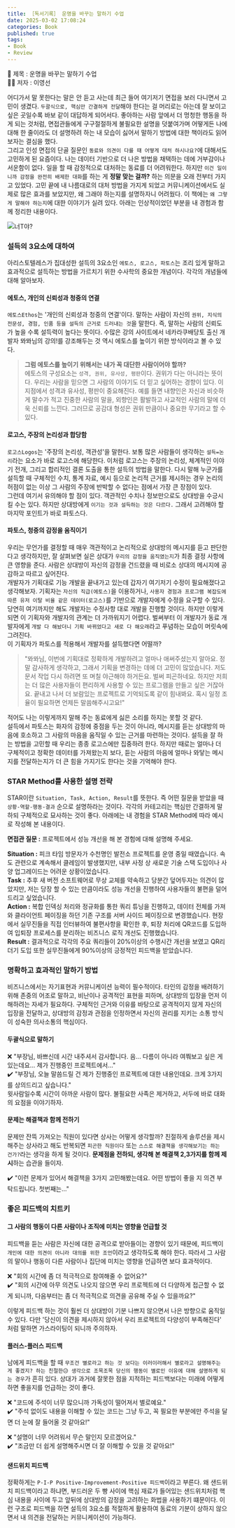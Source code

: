 ```yaml
---
title: ［독서기록］ 운명을 바꾸는 말하기 수업              
date: 2025-03-02 17:08:24
categories: Book          
published: true 
tags:
- Book 
- Review          
---  
```


📖 제목 : 운명을 바꾸는 말하기 수업  
🙋‍♂️ 저자 : 이영선 

어디가서 말 못한다는 말은 안 듣고 사는데 최근 들어 여기저기 면접을 보러 다니면서 고민이 생겼다. `두괄식으로, 핵심만 간결하게 전달`해야 한다는 걸 머리로는 아는데 잘 보이고 싶은 곳일수록 바보 같이 대답하게 되어서다. 좋아하는 사람 앞에서 더 멍청한 행동을 하게 되는 것처럼, 면접관들에게 구구절절하게 불필요한 설명을 덧붙여가며 어떻게든 나에 대해 한 줄이라도 더 설명하려 하는 내 모습이 싫어서 말하기 방법에 대한 책이라도 읽어보자는 결심을 했다.  
그리고 인성 면접의 단골 질문인 `동료와 의견이 다를 때 어떻게 대처 하시나요?`에 대해서도 고민하게 된 요즘이다. 나는 데이터 기반으로 더 나은 방법을 채택하는 데에 거부감이나 서운함이 없다. 일을 할 때 감정적으로 대처하는 동료를 더 어려워한다. 하지만 `이건 일이니까 감정을 완전히 배제한 대화`를 하는 게 **정말 맞는 걸까?** 하는 의문을 오래 전부터 가지고 있었다. 고민 끝에 내 나름대로의 대처 방법을 가지게 되었고 커뮤니케이션에서도 실제로 많은 효과를 보았지만, 왜 그래야 하는지를 설명하자니 어려웠다. 이 책에는 `왜 그렇게 말해야 하는지`에 대한 이야기가 실려 있다. 아래는 인상적이었던 부분을 내 경험과 함께 정리한 내용이다. 

![너T야?](https://i.imgur.com/PNOqKEW.jpeg) 

### 설득의 3요소에 대하여  
아리스토텔레스가 집대성한 설득의 3요소인 `에토스, 로고스, 파토스`는 조리 있게 말하고 효과적으로 설득하는 방법을 가르치기 위한 수사학의 중요한 개념이다. 각각의 개념들에 대해 알아보자. 

#### 에토스, 개인의 신뢰성과 청중의 연결  
`에토스Ethos`는 '개인의 신뢰성과 청중의 연결'이다. 말하는 사람이 자신의 `권위, 지식의 전문성, 경험, 인품 등을 설득의 근거로 드러내는 것`을 말한다. 즉, 말하는 사람의 신뢰도가 높을 수록 설득력이 높다는 뜻이다. 수많은 강의 사이트에서 네카라쿠배당토 출신 개발자 뫄뫄님의 강의!를 강조해두는 것 역시 에토스를 높이기 위한 방식이라고 볼 수 있다.  

> **그럼 에토스를 높이기 위해서는 내가 꼭 대단한 사람이어야 할까?**  
> 에토스의 구성요소는 `성격, 권위, 유사성, 평판`이다. 권위가 다는 아니라는 뜻이다. 우리는 사람을 믿으면 그 사람의 이야기도 더 믿고 싶어하는 경향이 있다. 이 지점에서 성격과 유사성, 평판이 중요해진다. 예를 들면 내향인은 자신과 비슷하게 말수가 적고 진중한 사람의 말을, 외향인은 활발하고 사교적인 사람의 말에 더욱 신뢰를 느낀다. 그러므로 공감대 형성은 권위 만큼이나 중요한 무기라고 할 수 있다.  

#### 로고스, 주장의 논리성과 합당함  
`로고스Logos`는 '주장의 논리성, 객관성'을 말한다. 보통 많은 사람들이 생각하는 `설득=논리`라는 요소가 바로 로고스에 해당한다. 이처럼 로고스는 주장의 논리성, 체계적인 이야기 전개, 그리고 합리적인 결론 도출을 통한 설득의 방법을 말한다. 다시 말해 누군가를 설득할 때 구체적인 수치, 통계 자료, 예시 등으로 논리적 근거를 제시하는 경우 논리의 허점이 없는 이상 그 사람의 주장에 반박할 수 없다는 점에서 가장 큰 장점이 있다.  
그런데 여기서 유의해야 할 점이 있다. 객관적인 수치나 정보만으로도 상대방을 수긍시킬 수는 있다. 하지만 상대방에게 `이기는 것과 설득하는 것은 다르다.` 그래서 고려해야 할 마지막 포인트가 바로 파토스다. 

#### 파토스, 청중의 감정을 움직이기  
우리는 무언가를 결정할 때 매우 객관적이고 논리적으로 상대방의 메시지를 듣고 판단한다고 생각하지만, 잘 살펴보면 실은 상대가 `우리의 감정을 움직였는지`가 최종 결정 사항에 큰 영향을 준다. 사람은 상대방이 자신의 감정을 건드렸을 때 비로소 상대의 메시지에 공감하고 따르고 싶어진다.  
개발자가 기획대로 기능 개발을 끝내가고 있는데 갑자기 여기저기 수정이 필요해졌다고 생각해보자. 기획자는 `자신의 직급(에토스)`을 이용하거나, `사용자 경험과 프로그램 복잡도에 따른 유저 이탈 비율 같은 데이터(로고스)`를 기반으로 개발자에게 수정을 요구할 수 있다. 당연히 여기까지만 해도 개발자는 수정사항 대로 개발을 진행할 것이다. 하지만 이렇게 되면 이 기획자와 개발자의 관계는 더 가까워지기 어렵다. 벌써부터 이 개발자가 동료 개발자에게 `개발 다 해놨더니 기획 바뀌었다고 새로 다 해오래`라고 푸념하는 모습이 머릿속에 그려진다.  
이 기획자가 파토스를 적용해서 개발자를 설득했다면 어떨까?  
> "뫄뫄님, 이번에 기획대로 정확하게 개발하려고 얼마나 애써주셨는지 알아요. 정말 감사하게 생각하고, 그래서 기획을 변경하는 데에 더 고민이 많았습니다. 저도 문서 작업 다시 하려면 또 며칠 야근해야 하거든요. 벌써 피곤하네요. 하지만 저희는 더 많은 사용자들이 편리하게 사용할 수 있는 프로그램을 만들고 싶은 거잖아요. 끝내고 나서 더 보람있는 프로젝트로 기억되도록 같이 힘내봐요. 혹시 일정 조율이 필요하면 언제든 말씀해주시고요!"  

적어도 나는 이렇게까지 말해 주는 동료에게 싫은 소리를 하지는 못할 것 같다.  
설득에서 파토스는 화자의 감정에 중점을 두는 것이 아니라, 메시지를 듣는 상대방의 마음에 호소하고 그 사람의 마음을 움직일 수 있는 근거를 마련하는 것이다. 설득을 잘 하는 방법을 고민할 때 우리는 종종 로고스에만 집중하려 한다. 하지만 때로는 얼마나 더 구체적이고 정확한 데이터를 가져왔는지 보다, 듣는 사람의 마음에 얼마나 와닿는 메시지를 전달하는지가 더 큰 힘을 가지기도 한다는 것을 기억해야 한다.  


### STAR Method를 사용한 설명 전략  
STAR이란 `Situation, Task, Action, Result`를 뜻한다. 즉 어떤 질문을 받았을 때 `상황-역할-행동-결과` 순으로 설명하라는 것이다. 각각의 카테고리는 핵심만 간결하게 말하되 구체적으로 묘사하는 것이 좋다. 아래에는 내 경험을 STAR Method에 따라 예시로 작성해 본 내용이다.  

**면접관 질문 :** 프로젝트에서 성능 개선을 해 본 경험에 대해 설명해 주세요. 

**Situation :** 피크 타임 방문자가 수천명인 발전소 프로젝트를 운영 중일 때였습니다. 속도 관련으로 계속해서 클레임이 발생했지만, 내부 사정 상 새로운 기술 스택 도입이나 사양 업그레이드는 어려운 상황이었습니다.  
**Task :** 추후 새 버전 소프트웨어로 무상 교체를 약속하고 당분간 덮어두자는 의견이 많았지만, 저는 당장 할 수 있는 만큼이라도 성능 개선을 진행하여 사용자들의 불편을 덜어드리고 싶었습니다.  
**Action :** 복합 인덱싱 처리와 정규화를 통한 쿼리 튜닝을 진행하고, 데이터 전체를 가져와 클라이언트 페이징을 하던 기존 구조를 서버 사이드 페이징으로 변경했습니다. 현장에서 실무진들을 직접 인터뷰하여 불편사항을 확인한 후, 퇴장 처리에 QR코드를 도입하여 입퇴장 프로세스를 분리하는 비즈니스 로직 개선도 진행했습니다.   
**Result :** 결과적으로 각각의 주요 쿼리들이 20%이상의 수행시간 개선을 보였고 QR리더기 도입 또한 실무진들에게 90%이상의 긍정적인 피드백을 받았습니다.  

### 명확하고 효과적인 말하기 방법  
비즈니스에서는 자기표현과 커뮤니케이션 능력이 필수적이다. 타인의 감정을 배려하기 위해 존중의 어조로 말하고, 비난이나 공격적인 표현을 피하며, 상대방의 입장을 먼저 이해하려는 자세가 필요하다. 구체적인 근거와 이유를 바탕으로 공격적이지 않게 자신의 입장을 전달하고, 상대방의 감정과 관점을 인정하면서 자신의 권리를 지키는 소통 방식이 성숙한 의사소통의 핵심이다. 

#### 두괄식으로 말하기  
❌ "부장님, 바쁘신데 시간 내주셔서 감사합니다. 음... 다름이 아니라 여쭤보고 싶은 게 있는데요... 제가 진행중인 프로젝트에서..."  
✔️ "부장님, 오늘 말씀드릴 건 제가 진행중인 프로젝트에 대한 내용인데요. 크게 3가지를 상의드리고 싶습니다."  
윗사람일수록 시간이 아까운 사람이 많다. 불필요한 사족은 제거하고, 서두에 바로 대화의 요점을 이야기하자.  

#### 문제는 해결책과 함께 전하기  
문제만 잔뜩 가져오는 직원이 있다면 상사는 어떻게 생각할까? 친절하게 솔루션을 제시해주는 상사라고 해도 반복되면 `피곤한 직원이다` 또는 `스스로 해결책을 생각해보기는 하는 건가?`라는 생각을 하게 될 것이다. **문제점을 전하되, 생각해 본 해결책 2,3가지를 함께 제시**하는 습관을 들이자.  

✔️ "이런 문제가 있어서 해결책을 3가지 고민해봤는데요. 어떤 방법이 좋을 지 의견 부탁드립니다. 첫번째는..."  


### 좋은 피드백의 치트키  

#### 그 사람의 행동이 다른 사람이나 조직에 미치는 영향을 언급할 것  
피드백을 듣는 사람은 자신에 대한 공격으로 받아들이는 경향이 있기 때문에, 피드백이 `개인에 대한 의견이 아니라 대의를 위한 조언`이라고 생각하도록 해야 한다. 따라서 그 사람의 말이나 행동이 다른 사람이나 집단에 미치는 영향을 언급하면 보다 효과적이다. 

❌ "회의 시간에 좀 더 적극적으로 참여해줄 수 없어요?"  
✔️ "회의 시간에 아무 의견도 나오지 않으면 우리 프로젝트에 더 다양하게 접근할 수 없게 되니까, 다음부터는 좀 더 적극적으로 의견을 공유해 주실 수 있을까요?" 

이렇게 피드백 하는 것이 훨씬 더 상대방이 기분 나쁘지 않으면서 나은 방향으로 움직일 수 있다. 다만 '당신이 의견을 제시하지 않아서 우리 프로젝트의 다양성이 부족해진다' 처럼 말하면 가스라이팅이 되니까 주의하자.  

#### 플러스-플러스 피드백  
남에게 피드백을 할 때 `무조건 별로라고 하는 것 보다는 이러이러해서 별로라고 설명해주는 게 좋겠지? 하는 친절한😥 생각으로 조목조목 당신의 행동이 별로인 이유에 대해 설명하게 되는 경우`가 흔히 있다. 상대가 과거에 잘못한 점을 지적하는 피드백보다는 미래에 어떻게 하면 좋을지를 언급하는 것이 좋다. 

❌ "코드에 주석이 너무 많으니까 가독성이 떨어져서 별로예요."  
✔️ "주석 없이도 내용을 이해할 수 있는 코드는 그냥 두고, 꼭 필요한 부분에만 주석을 달면 더 눈에 잘 들어올 것 같아요!" 

❌ "설명이 너무 어려워서 무슨 말인지 모르겠어요."  
✔️ "조금만 더 쉽게 설명해주시면 더 잘 이해할 수 있을 것 같아요!"  

#### 샌드위치 피드백  
정확하게는 `P-I-P Positive-Improvement-Positive 피드백`이라고 부른다. 왜 샌드위치 피드백이라고 하냐면, 부드러운 두 빵 사이에 핵심 재료가 들어있는 샌드위치처럼 핵심 내용을 사이에 두고 앞뒤에 상대방의 감정을 고려하는 화법을 사용하기 떄문이다. 이런 구조로 피드백을 하면 설득의 3요소를 적절하게 활용하여 동료의 기분이 상하지 않으면서 내 의견을 전달하는 커뮤니케이션이 가능하다. 
